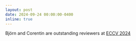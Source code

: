 ```yaml
---
layout: post
date: 2024-09-24 00:00:00-0400
inline: true
---
```


Björn and Corentin are outstanding reviewers at <a href="https://eccv.ecva.net/" target="_blank">ECCV 2024</a>
